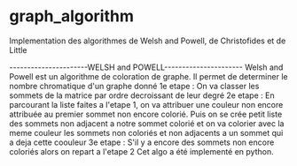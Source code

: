 # graph_algorithm
Implementation des algorithmes de Welsh and Powell, de Christofides et de Little

----------------------WELSH and POWELL----------------------
Welsh and Powell est un algorithme de coloration de graphe. Il permet de determiner le nombre chromatique d'un graphe donné
  1e etape : On va classer les sommets de la matrice par ordre decroissant de leur degré 
  2e etape : En parcourant la liste faites a l'etape 1, on va attribuer une couleur non encore attribuée au premier sommet non encore colorié. Puis on se crée petit liste des sommets non adjacent a notre sommet colorié et on va colorier avec la meme couleur les sommets non coloriés et non adjacents a un sommet qui a deja cette coouleur
  3e etape : S'il y a encore des sommets non encore coloriés alors on repart a l'etape 2
Cet algo a été implementé en python.
